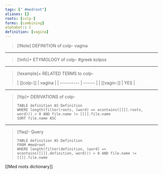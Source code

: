 ```yaml
---
tags: [" #medroot"]
aliases: []
roots: [colp-]
forms: [combining]
alphabet:: C
definition: [vagina]
---
```

>[!Note] DEFINITION of colp-
>vagina
_____
>[!info]+ ETYMOLOGY of colp-
>#greek kolpos
_____
>[!example]+ RELATED TERMS to colp-
>
>| [[colp-]]  | vagina |
| ---------- | ------ |
| [[vagin-]] | YES       |
_____
>[!tip]+ DERIVATIONS of colp-
>```dataview
>TABLE definition AS Definition 
>WHERE length(filter(roots, (word) => econtains([[]].roots, word))) > 0 AND file.name != [[]].file.name
>SORT file.name ASC
>```
_____
>[!faq]- Query
>
>```dataview
>TABLE definition AS Definition
>FROM #medroot
>WHERE length(filter(definition, (word) => econtains([[]].definition, word))) > 0 AND file.name != [[]].file.name
>```

[[Med roots dictionary]]